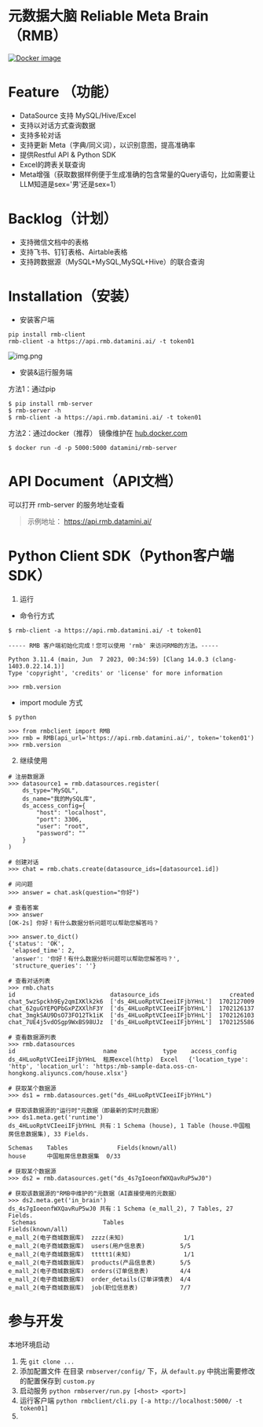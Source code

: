 # 元数据大脑 Reliable Meta Brain（RMB）
[![Docker image](https://github.com/DataMini/rmb/actions/workflows/docker-image.yml/badge.svg)](https://github.com/DataMini/rmb/actions/workflows/docker-image.yml)

# Feature （功能）

- DataSource 支持 MySQL/Hive/Excel
- 支持以对话方式查询数据 
- 支持多轮对话
- 支持更新 Meta（字典/同义词），以识别意图，提高准确率
- 提供Restful API & Python SDK
- Excel的跨表关联查询
- Meta增强（获取数据样例便于生成准确的包含常量的Query语句，比如需要让LLM知道是sex='男'还是sex=1）


# Backlog（计划）
- 支持微信文档中的表格
- 支持飞书、钉钉表格、Airtable表格
- 支持跨数据源（MySQL+MySQL,MySQL+Hive）的联合查询


# Installation（安装）

- 安装客户端
```
pip install rmb-client
rmb-client -a https://api.rmb.datamini.ai/ -t token01
```
![img.png](img.png)

- 安装&运行服务端

方法1：通过pip
```
$ pip install rmb-server
$ rmb-server -h
$ rmb-client -a https://api.rmb.datamini.ai/ -t token01
```

方法2：通过docker（推荐）
镜像维护在 [hub.docker.com](https://hub.docker.com/repository/docker/datamini/rmb-server/general)
```
$ docker run -d -p 5000:5000 datamini/rmb-server
```


# API Document（API文档）

可以打开 rmb-server 的服务地址查看
> 示例地址： https://api.rmb.datamini.ai/



# Python Client SDK（Python客户端SDK）


1. 运行 

- 命令行方式
```
$ rmb-client -a https://api.rmb.datamini.ai/ -t token01

----- RMB 客户端初始化完成！您可以使用 'rmb' 来访问RMB的方法。-----

Python 3.11.4 (main, Jun  7 2023, 00:34:59) [Clang 14.0.3 (clang-1403.0.22.14.1)]
Type 'copyright', 'credits' or 'license' for more information

>>> rmb.version
```

- import module 方式
```shell
$ python

>>> from rmbclient import RMB
>>> rmb = RMB(api_url='https://api.rmb.datamini.ai/', token='token01')
>>> rmb.version
```

2. 继续使用
```
# 注册数据源
>>> datasource1 = rmb.datasources.register(
    ds_type="MySQL", 
    ds_name="我的MySQL库",
    ds_access_config={
        "host": "localhost",
        "port": 3306,
        "user": "root",
        "password": ""
    }
)

# 创建对话
>>> chat = rmb.chats.create(datasource_ids=[datasource1.id])

# 问问题
>>> answer = chat.ask(question="你好")

# 查看答案
>>> answer
[OK-2s] 你好！有什么数据分析问题可以帮助您解答吗？

>>> answer.to_dict()
{'status': 'OK',
 'elapsed_time': 2,
 'answer': '你好！有什么数据分析问题可以帮助您解答吗？',
 'structure_queries': ''}

# 查看对话列表
>>> rmb.chats
id                           datasource_ids                    created
chat_5wzSpckh9Ey2qmIXKlk2k6  ['ds_4HLuoRptVCIeeiIFjbYHnL']  1702127009
chat_62guGYEPQPbGxPZXXlhF3Y  ['ds_4HLuoRptVCIeeiIFjbYHnL']  1702126137
chat_3mgkSAU9DsO73FO12Tk1iK  ['ds_4HLuoRptVCIeeiIFjbYHnL']  1702126103
chat_7UE4j5vdOSgp9WxBS98UJz  ['ds_4HLuoRptVCIeeiIFjbYHnL']  1702125586

# 查看数据源列表
>>> rmb.datasources
id                         name             type    access_config
ds_4HLuoRptVCIeeiIFjbYHnL  租房excel(http)  Excel   {'location_type': 'http', 'location_url': 'https:/mb-sample-data.oss-cn-hongkong.aliyuncs.com/house.xlsx'}

# 获取某个数据源
>>> ds1 = rmb.datasources.get("ds_4HLuoRptVCIeeiIFjbYHnL")

# 获取该数据源的"运行时"元数据（即最新的实时元数据）
>>> ds1.meta.get('runtime')
ds_4HLuoRptVCIeeiIFjbYHnL 共有：1 Schema (house), 1 Table (house.中国租房信息数据集), 33 Fields. 

Schemas    Tables              Fields(known/all)
house      中国租房信息数据集  0/33

# 获取某个数据源
>>> ds2 = rmb.datasources.get("ds_4s7gIoeonfWXQavRuP5wJ0")

# 获取该数据源的"RMB中维护的"元数据（AI直接使用的元数据）
>>> ds2.meta.get('in_brain')
ds_4s7gIoeonfWXQavRuP5wJ0 共有：1 Schema (e_mall_2), 7 Tables, 27 Fields. 
 Schemas                   Tables                     Fields(known/all)
e_mall_2(电子商城数据库)  zzzz(未知)                 1/1
e_mall_2(电子商城数据库)  users(用户信息表)          5/5
e_mall_2(电子商城数据库)  ttttt1(未知)               1/1
e_mall_2(电子商城数据库)  products(产品信息表)       5/5
e_mall_2(电子商城数据库)  orders(订单信息表)         4/4
e_mall_2(电子商城数据库)  order_details(订单详情表)  4/4
e_mall_2(电子商城数据库)  job(职位信息表)            7/7
```

# 参与开发

本地环境启动

1. 先 `git clone ...`
2. 添加配置文件  在目录 `rmbserver/config/` 下，从 `default.py` 中挑出需要修改的配置保存到 `custom.py`
3. 启动服务 `python rmbserver/run.py [<host> <port>]`
4. 运行客户端 `python rmbclient/cli.py [-a http://localhost:5000/ -t token01]`
5. 